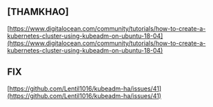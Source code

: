 ## [THAMKHAO]
[https://www.digitalocean.com/community/tutorials/how-to-create-a-kubernetes-cluster-using-kubeadm-on-ubuntu-18-04](https://www.digitalocean.com/community/tutorials/how-to-create-a-kubernetes-cluster-using-kubeadm-on-ubuntu-18-04)

## FIX
[https://github.com/Lentil1016/kubeadm-ha/issues/41](https://github.com/Lentil1016/kubeadm-ha/issues/41)